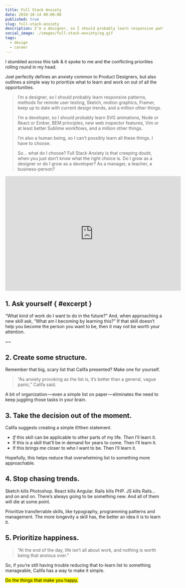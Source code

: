 ```yaml
---
title: Full Stack Anxiety
date: 2018-10-14 00:00:00
published: true
slug: full-stack-anxiety
description: I’m a designer, so I should probably learn responsive patterns, methods for remote user testing, Sketch, motion graphics, Framer, keep up to date with current design trends, and a million other things.
social_image: ./images/full-stack-anxiety/og.gif
tags:
  - design
  - career
---
```


I stumbled across this talk & it spoke to me and the conflicting priorities rolling round in my head.

Joel perfectly defines an anxiety common to Product Designers, but also outlines a simple way to prioritize what to learn and work on out of all the opportunities.

> I’m a designer, so I should probably learn responsive patterns, methods for remote user testing, Sketch, motion graphics, Framer, keep up to date with current design trends, and a million other things.
>
> I’m a developer, so I should probably learn SVG animations, Node or React or Ember, BEM principles, new web inspector features, Vim or at least better Sublime workflows, and a million other things.
>
> I’m also a human being, so I can’t possibly learn all these things. I have to choose.
>
> So… what do I choose? Full Stack Anxiety is that creeping doubt, when you just don’t know what the right choice is. Do I grow as a designer or do I grow as a developer? As a manager, a teacher, a business-person?

<div class="aspect-w-16 aspect-h-9 my-5">
<iframe title="Full Stack Anxiety - Joel Califa" width="560" height="365" src="https://www.youtube.com/embed/VBK6WDOOg2I?rel=0" frameborder="0" allow="autoplay; encrypted-media" allowfullscreen></iframe>
</div>

## 1\. Ask yourself { #excerpt }

“What kind of work do I want to do in the future?” And, when approaching a new skill ask, “What am I becoming by learning this?” If that skill doesn’t help you become the person you want to be, then it may not be worth your attention.

~~

## 2\. Create some structure.

Remember that big, scary list that Califa presented? Make one for yourself.

> “As anxiety provoking as the list is, it’s better than a general, vague panic,” Califa said.

A bit of organization — even a simple list on paper — eliminates the need to keep juggling those tasks in your brain.

## 3\. Take the decision out of the moment.

Califa suggests creating a simple if/then statement.

- _If_ this skill can be applicable to other parts of my life.
  _Then_ I’ll learn it.
- If this is a skill that’ll be in demand for years to come.
  Then I’ll learn it.
- If this brings me closer to who I want to be.
  Then I’ll learn it.

Hopefully, this helps reduce that overwhelming list to something more approachable.

## 4\. Stop chasing trends.

Sketch kills Photoshop. React kills Angular. Rails kills PHP. JS kills Rails…and on and on. There’s always going to be something new. And all of them will die at some point.

Prioritize transferrable skills, like typography, programming patterns and management. The more longevity a skill has, the better an idea it is to learn it.

## 5\. Prioritize happiness.

> “At the end of the day, life isn’t all about work, and nothing is worth being that anxious over.”

So, if you’re still having trouble reducing that to-learn list to something manageable, Califa has a way to make it simple.

<mark>Do the things that make you happy.</mark>
